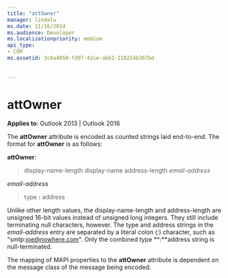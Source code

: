 ```yaml
---
title: "attOwner"
manager: lindalu
ms.date: 11/16/2014
ms.audience: Developer
ms.localizationpriority: medium
api_type:
- COM
ms.assetid: 3c6a4050-fd97-42ce-abb1-118254b367bd
 
 
---
```


# attOwner

**Applies to**: Outlook 2013 | Outlook 2016
  
The **attOwner** attribute is encoded as counted strings laid end-to-end. The format for **attOwner** is as follows:
  
 **attOwner**:
  
> display-name-length display-name address-length _email-address_

 _email-address_
  
> type **:** address

Unlike other length values, the display-name-length and address-length are unsigned 16-bit values instead of unsigned long integers. They still include terminating null characters, however. The type and address strings in the _email-address_ entry are separated by a literal colon (:) character, such as "smtp:joe@nowhere.com". Only the combined type **:**address string is null-terminated.
  
The mapping of MAPI properties to the **attOwner** attribute is dependent on the message class of the message being encoded.
  